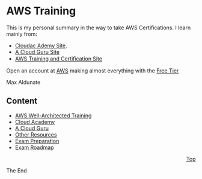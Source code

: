 # AWS Training
<a id="top" />

This is my personal summary in the way to take AWS Certifications. I learn mainly from:
* [Cloudac Ademy Site](https://cloudacademy.com).
* [A Cloud Guru Site](https://acloud.guru/)
* [AWS Training and Certiﬁcation Site](https://www.aws.training/)

Open an account at [AWS](https://aws.amazon.com/) making almost everything with the [Free Tier](https://aws.amazon.com/free/)

Max Aldunate

## Content

* [AWS Well-Architected Training](aws/aws-well-architected-training)
* [Cloud Academy](cloud-academy/readme.md)
* [A Cloud Guru](a-cloud-guru/readme.md)
* [Other Resources](other-resources/readme.md)
* [Exam Preparation](exam-preparation/readme.md)
* [Exam Roadmap](exam-preparation/roadmap.md)


<p align="right"><a href="#top">Top</a></p>

The End